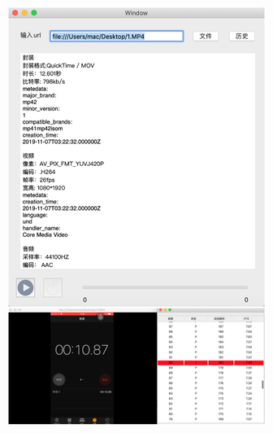 <div align=center><img width="600" src="https://github.com/LevinYan/MediaEye/blob/master/1.png?raw=true"/>
<div align=center><img width="600" src="https://github.com/LevinYan/MediaEye/blob/master/2.png?raw=true"/>
